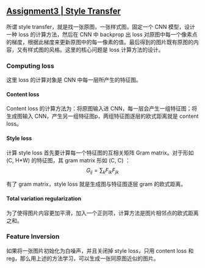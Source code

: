 [Assignment3 | Style Transfer](https://github.com/FortiLeiZhang/cs231n/blob/master/code/cs231n/assignment3/StyleTransfer-PyTorch.ipynb)
---
所谓 style transfer，就是找一张原图，一张样式图，固定一个 CNN 模型，设计一种 loss 的计算方法，然后在 CNN 中 backprop 出 loss 对原图中每一个像素点的梯度，根据此梯度来更新原图中的每一像素的值。最后得到的图片既有原图的内容，又有样式图的风格。这里的核心问题是 loss 计算方法的设计。

### Computing loss
这里 loss 的计算对象是 CNN 中每一层所产生的特征图。

#### Content loss
Content loss 的计算方法为：将原图输入进 CNN，每一层会产生一组特征图；将生成图输入 CNN，产生另一组特征图p，两组特征图逐层的欧式距离就是 content loss。

#### Style loss
计算 style loss 首先要计算每一个特征图的互相关矩阵 Gram matrix。对于形如 (C, H*W) 的特征图，其 gram matrix 形如 (C, C) ：
$$G_{ij}  = \sum_k F_{ik} F_{jk}$$

有了 gram matrix，style loss 就是生成图与特征图逐层 gram 的欧式距离。

#### Total variation regularization
为了使得图片内容更加平滑，加入一个正则项，计算方法是图片相邻点的欧式距离之和。

### Feature Inversion
如果将一张图片初始化为白噪声，并且关闭掉 style loss，只用 content loss 和 reg，那么用上述的方法学习，可以生成一张同原图近似的图片。
